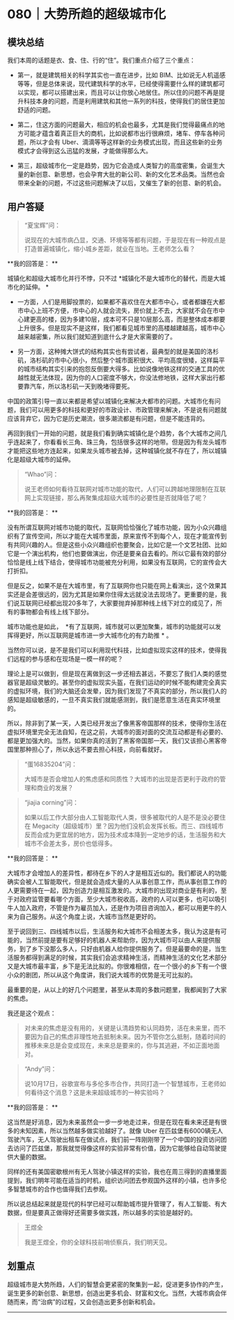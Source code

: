 # 080｜大势所趋的超级城市化

## 模块总结

我们本周的话题是衣、食、住、行的“住”。我们重点介绍了三个重点：

* 第一，就是建筑相关的科学其实也一直在进步，比如 BIM、比如说无人机遥感等等，但是总体来说，现代建筑科学的水平，已经使得需要什么样的建筑都可以实现，都可以搭建出来，而且可以让你放心地居住。所以住的问题不再是提升科技本身的问题，而是利用建筑和其他一系列的科技，使得我们的居住更加舒适的问题。

* 第二，住这方面的问题最大，相应的机会也最多，尤其是我们觉得最痛点的地方可能才蕴含着真正巨大的商机，比如说都市出行很麻烦，堵车、停车各种问题，所以才会有 Uber、滴滴等等这样新的业务模式出现，而且这些新的业务模式才会得到这么迅猛的发展，才能做得那么大。

* 第三，超级城市化一定是趋势，因为它会造成人类智力的高度密集，会诞生大量的新创意、新思想，也会孕育大批的新公司、新的文化艺术品类。当然也会带来全新的问题，不过这些问题解决了以后，又催生了新的创意、新的机会。

## 用户答疑

> “夏宝辉”问：
> 
> 说现在的大城市病凸显，交通、环境等等都有问题，于是现在有一种观点是打造普遍城镇化，缩小城乡差距，就业在当地。王老师怎么看？

 **我的回答是： **

城镇化和超级大城市化并行不悖，只不过 *城镇化不是大城市化的替代，而是大城市化的延伸。 *

* 一方面，人们是用脚投票的，如果都不喜欢住在大都市中心，或者都嫌在大都市中心上班不方便，市中心的人就会流失，房价就上不去，大家就不会在市中心建更高的楼，因为多建10层，成本可不只是10层那么高，而是整体成本都要上升很多。但是现实不是这样，我们都看见城市里的高楼越建越高，城市中心越来越密集，所以我们就知道到底什么才是大家需要的了。

* 另一方面，这种摊大饼式的结构其实也有尝试者，最典型的就是美国的洛杉矶，洛杉矶的市中心很小，然后整个城市面积很大、平均高度很矮，这样扁平的城市结构其实引来的抱怨反倒要大得多。比如说像地铁这样的交通工具的优越性就无法体现，因为你的人口密度不够大，你没法修地铁，这样大家出行都要靠汽车，所以洛杉矶一天到晚堵得要死。

中国的政策引导一直以来都是希望以城镇化来解决大都市的问题。大城市化有问题，我们可以用更多的科技和更好的市政设计、市政管理来解决，不是说有问题就应该背弃它，因为它是历史潮流，很多潮流都是有问题，但是不能违背的。

再回到我们一开始的问题，就是我们看到确实城镇化是个趋势，各个大城市之间几乎连起来了，你看看长三角、珠三角，包括很多这样的地带。但是因为有龙头城市才能把这些地方连起来，如果龙头城市被去掉，这种城镇化就不存在了，所以城镇化是超级大城市的延伸。

> “Whao”问：
> 
> 说王老师如何看待互联网对城市功能的取代，人们可以跨越地理限制在互联网上实现链接，那么再聚集成超级大城市的必要性是否就降低了呢？

 **我的回答是： **

没有所谓互联网对城市功能的取代，互联网恰恰强化了城市功能，因为小众兴趣组织有了宣传空间，所以才能在大城市里面，原来宣传不到每个人，现在才能宣传到有共同兴趣的人。但是这些小众兴趣组织也要聚会，比如它是一个文艺社团、比如它是一个演出机构，他们也要做演出，你还是要亲自去看的。所以它最有效的部分恰恰是线上线下结合，使得城市功能被充分利用，如果没有互联网，它的宣传会大打折扣。

但是反之，如果不是在大城市里，有了互联网你也只能在网上看演出，这个效果其实还是会差很远的，因为尤其是如果你住得太远就没法去现场了。更重要的是，我们说互联网已经都出现20多年了，大家要抛弃掉那种线上线下对立的成见了，所有的事物都会有线上线下部分。

城市功能也是如此，  *有了互联网，城市就可以更加聚集，城市的功能就可以发挥得更好，所以互联网是城市进一步大城市化的有力助推 * 。

当然你可以说，是不是我们可以利用现代科技，比如虚拟现实这样的技术，使得我们远程的参与感和在现场是一模一样的呢？

理论上是可以做到，但是现在离做到这一步还相去甚远，不要忘了我们人类的感觉器官是超级灵敏的。甚至你的虚拟现实头盔，在我们运动的时候不能构建完全真实的虚拟环境，我们的大脑还会发晕，因为我们发现了不真实的部分，所以我们人的感知是超级敏感的，一旦不真实我们就能感测到，我们是愿意生活在真实环境里的。

所以，除非到了某一天，人类已经开发出了像黑客帝国那样的技术，使得你生活在虚拟环境里完全无法自知，在这之前，大城市的面对面的交流互动都是有必要的、都是更加强大的。当然，如果你真的活到了黑客帝国那一天，我们又该担心黑客帝国里那种担心了，所以永远不要去担心科技，向前看就好。

> “蛋16835204”问：
> 
> 大城市是否会增加人的焦虑感和同质性？大城市的出现是否更利于政府的管理和商业的发展？

> “jiajia corning”问：
> 
> 如果以后工作大部分由人工智能取代人类，很多被取代的人是不是没必要住在 Megacity（超级城市）里？因为他们没机会发挥长板。而三、四线城市反而会成为更宜居的地方，因为技术成本降到一定地步的话，生活服务和大城市不会差太多，房价也低得多。

 **我的回答是： **

大城市才会增加人的差异性，都待在乡下的人才是相互近似的。我们都说人的功能确实会被人工智能取代，但是就会造成大量的人从事创意工作，而从事创意工作的人更需要待在一起，因为创造力是相互激发的。大城市的出现对商业是有利的，至于对政府监管要看哪个方面，至少大城市税收高，政府的人可以更多，也可以吸引牛人加入政府，不管是作为雇员加入，还是作为项目咨询加入，都可以用更牛的人来为自己服务。从这个角度上说，大城市当然是更好的。

至于说回到三、四线城市以后，生活服务和大城市不会相差太多，我认为这是有可能的，当然前提是要有足够好的机器人来帮助你，因为大城市可以由人来提供服务，到了乡下没那么多人，只好由机器人给你提供服务了。但是最要命的是，当生活服务都得到满足的时候，其实我们会追求精神生活，而精神生活的文化艺术部分又是大城市最丰富，乡下是无法比拟的。你很难相信，在一个很小的乡下有一个很小众的剧团，所以从这个角度讲，我们说大城市的优势是无可比拟的。

最重要的是，从以上的好几个问题里，甚至从本周的多数问题里，我都闻到了大家的焦虑。

我还是这个观点：

> 对未来的焦虑是没有用的，关键是认清趋势和认同趋势，活在未来里，而不要因为自己的焦虑非理性地去抵制未来。因为不管你怎么抵制，随着时间的推移未来总是会变成现在，未来总是要来的，你与其逃避，不如正面地面对。

> “Andy”问：
> 
> 说10月17日，谷歌宣布与多伦多市合作，共同打造一个智慧城市，王老师如何看待这个消息？这是未来超级城市的一种实验吗？

 **我的回答是： **

这当然是好消息，因为未来虽然会一步一步地走过来，但是在现在看未来还是有很多的未知因素，所以当然越多做实验越好了。就像 Uber 在匹兹堡有6000辆无人驾驶汽车，无人驾驶出租车在做试点，我们前一阵刚刚带了一个中国的投资访问团去访问了匹兹堡，那我就觉得像这样的实验非常有价值，因为它能够给自动驾驶提供大量的数据。

同样的还有美国密歇根州有无人驾驶小镇这样的实验，我也在周三得到的直播里面提到，我们明年可能在适当的时机，组织访问团去参观国外这样的小镇，也许多伦多智慧城市的合作也值得我们去参观。

所以说总结起来就是现代的科学已经可以帮助城市提升管理了，有人工智能、有大数据，但是要真正做得好还需要多做实践，所以越多的实验是越好的。

> 王煜全
> 
> 我是王煜全，你的全球科技前哨侦察兵，我们明天见。

## 划重点

超级城市是大势所趋，人们的智慧会更紧密的聚集到一起，促进更多协作的产生，诞生更多的新创意、新思想，创造出更多机会、财富和文化。当然，大城市病会伴随而来，而“治病”的过程，又会创造出更多创新和机会。

---
